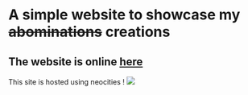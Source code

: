 # A simple website to showcase my ~~abominations~~ creations
## The website is online <a href="https://devzalanwastaken.neocities.org/">here</a><br>
This site is hosted using neocities !
<img src="https://devzalanwastaken.neocities.org/neocities.png">

